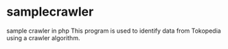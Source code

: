 # samplecrawler
sample crawler in php
This program is used to identify data from Tokopedia using a crawler algorithm.

